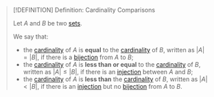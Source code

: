 >[!DEFINITION] Definition: Cardinality Comparisons
>
>Let $A$ and $B$ be two [sets](../Set.md).
>
>We say that:
>- the [cardinality](Cardinality.md) of $A$ is **equal** to the [cardinality](Cardinality.md) of $B$, written as $|A| = |B|$, if there is a [bijection](../../Analysis/Functions/Types%20of%20Functions/Bijection.md) from $A$ to $B$;
>- the [cardinality](Cardinality.md) of $A$ is **less than or equal** to the [cardinality](Cardinality.md) of $B$, written as $|A| \le |B|$, if there is an [injection](../../Analysis/Functions/Types%20of%20Functions/Injection.md) between $A$ and $B$;
>- the [cardinality](Cardinality.md) of $A$ is **less than** the [cardinality](Cardinality.md) of $B$, written as $|A| \lt |B|$, if there is an [injection](../../Analysis/Functions/Types%20of%20Functions/Injection.md) but no [bijection](../../Analysis/Functions/Types%20of%20Functions/Bijection.md) from $A$ to $B$.
>
